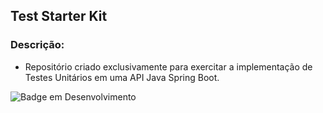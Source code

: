 ## Test Starter Kit

### Descrição:
  - Repositório criado exclusivamente para exercitar a implementação de Testes Unitários em uma API Java Spring Boot.

![Badge em Desenvolvimento](http://img.shields.io/static/v1?label=STATUS&message=EM%20DESENVOLVIMENTO&color=GREEN&style=for-the-badge)
